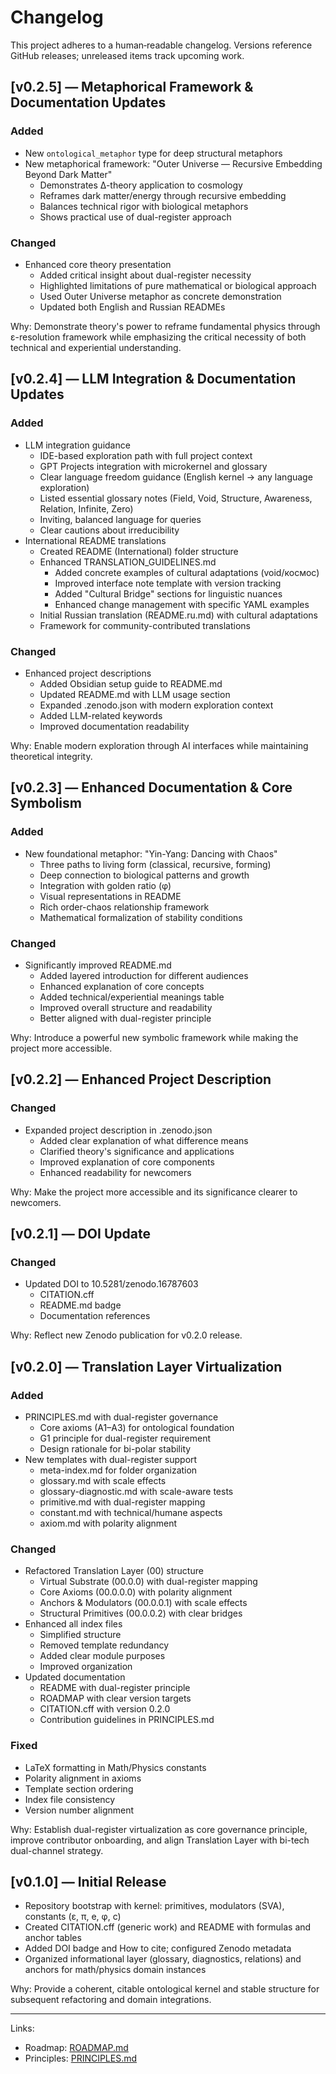 # Changelog

This project adheres to a human‑readable changelog. Versions reference GitHub releases; unreleased items track upcoming work.

## [v0.2.5] — Metaphorical Framework & Documentation Updates

### Added
- New `ontological_metaphor` type for deep structural metaphors
- New metaphorical framework: "Outer Universe — Recursive Embedding Beyond Dark Matter"
  - Demonstrates ∆-theory application to cosmology
  - Reframes dark matter/energy through recursive embedding
  - Balances technical rigor with biological metaphors
  - Shows practical use of dual-register approach

### Changed
- Enhanced core theory presentation
  - Added critical insight about dual-register necessity
  - Highlighted limitations of pure mathematical or biological approach
  - Used Outer Universe metaphor as concrete demonstration
  - Updated both English and Russian READMEs

Why: Demonstrate theory's power to reframe fundamental physics through ε-resolution framework while emphasizing the critical necessity of both technical and experiential understanding.

## [v0.2.4] — LLM Integration & Documentation Updates

### Added
- LLM integration guidance
  - IDE-based exploration path with full project context
  - GPT Projects integration with microkernel and glossary
  - Clear language freedom guidance (English kernel → any language exploration)
  - Listed essential glossary notes (Field, Void, Structure, Awareness, Relation, Infinite, Zero)
  - Inviting, balanced language for queries
  - Clear cautions about irreducibility
- International README translations
  - Created README (International) folder structure
  - Enhanced TRANSLATION_GUIDELINES.md
    - Added concrete examples of cultural adaptations (void/космос)
    - Improved interface note template with version tracking
    - Added "Cultural Bridge" sections for linguistic nuances
    - Enhanced change management with specific YAML examples
  - Initial Russian translation (README.ru.md) with cultural adaptations
  - Framework for community-contributed translations

### Changed
- Enhanced project descriptions
  - Added Obsidian setup guide to README.md
  - Updated README.md with LLM usage section
  - Expanded .zenodo.json with modern exploration context
  - Added LLM-related keywords
  - Improved documentation readability

Why: Enable modern exploration through AI interfaces while maintaining theoretical integrity.

## [v0.2.3] — Enhanced Documentation & Core Symbolism

### Added
- New foundational metaphor: "Yin-Yang: Dancing with Chaos"
  - Three paths to living form (classical, recursive, forming)
  - Deep connection to biological patterns and growth
  - Integration with golden ratio (φ)
  - Visual representations in README
  - Rich order-chaos relationship framework
  - Mathematical formalization of stability conditions

### Changed
- Significantly improved README.md
  - Added layered introduction for different audiences
  - Enhanced explanation of core concepts
  - Added technical/experiential meanings table
  - Improved overall structure and readability
  - Better aligned with dual-register principle

Why: Introduce a powerful new symbolic framework while making the project more accessible.

## [v0.2.2] — Enhanced Project Description

### Changed
- Expanded project description in .zenodo.json
  - Added clear explanation of what difference means
  - Clarified theory's significance and applications
  - Improved explanation of core components
  - Enhanced readability for newcomers

Why: Make the project more accessible and its significance clearer to newcomers.

## [v0.2.1] — DOI Update

### Changed
- Updated DOI to 10.5281/zenodo.16787603
  - CITATION.cff
  - README.md badge
  - Documentation references

Why: Reflect new Zenodo publication for v0.2.0 release.

## [v0.2.0] — Translation Layer Virtualization

### Added
- PRINCIPLES.md with dual-register governance
  - Core axioms (A1–A3) for ontological foundation
  - G1 principle for dual-register requirement
  - Design rationale for bi-polar stability
- New templates with dual-register support
  - meta-index.md for folder organization
  - glossary.md with scale effects
  - glossary-diagnostic.md with scale-aware tests
  - primitive.md with dual-register mapping
  - constant.md with technical/humane aspects
  - axiom.md with polarity alignment

### Changed
- Refactored Translation Layer (00) structure
  - Virtual Substrate (00.0.0) with dual-register mapping
  - Core Axioms (00.0.0.0) with polarity alignment
  - Anchors & Modulators (00.0.0.1) with scale effects
  - Structural Primitives (00.0.0.2) with clear bridges
- Enhanced all index files
  - Simplified structure
  - Removed template redundancy
  - Added clear module purposes
  - Improved organization
- Updated documentation
  - README with dual-register principle
  - ROADMAP with clear version targets
  - CITATION.cff with version 0.2.0
  - Contribution guidelines in PRINCIPLES.md

### Fixed
- LaTeX formatting in Math/Physics constants
- Polarity alignment in axioms
- Template section ordering
- Index file consistency
- Version number alignment

Why: Establish dual-register virtualization as core governance principle, improve contributor onboarding, and align Translation Layer with bi-tech dual-channel strategy.

## [v0.1.0] — Initial Release

- Repository bootstrap with kernel: primitives, modulators (SVA), constants (ε, π, e, φ, c)
- Created CITATION.cff (generic work) and README with formulas and anchor tables
- Added DOI badge and How to cite; configured Zenodo metadata
- Organized informational layer (glossary, diagnostics, relations) and anchors for math/physics domain instances

Why: Provide a coherent, citable ontological kernel and stable structure for subsequent refactoring and domain integrations.

---

Links:
- Roadmap: [ROADMAP.md](ROADMAP.md)
- Principles: [PRINCIPLES.md](PRINCIPLES.md)